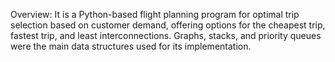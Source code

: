 Overview:
It is a Python-based flight planning program for optimal trip selection based on customer demand, 
offering options for the cheapest trip, fastest trip, and least interconnections.
Graphs, stacks, and priority queues were the main data structures used for its implementation. 
